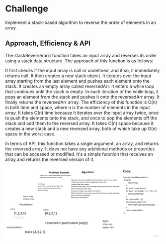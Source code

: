 

# Challenge

Implement a stack-based algorithm to reverse the order of elements in an array.


## Approach, Efficiency & API

The stackReverse(arr) function takes an input array and reverses its order using a stack data structure. The approach of this function is as follows:

It first checks if the input array is null or undefined, and if so, it immediately returns null.
It then creates a new stack object.
It iterates over the input array starting from the last element and pushes each element onto the stack.
It creates an empty array called reversedArr.
It enters a while loop that continues until the stack is empty. In each iteration of the while loop, it pops an element from the stack and pushes it onto the reversedArr array.
It finally returns the reversedArr array.
The efficiency of this function is O(n) in both time and space, where n is the number of elements in the input array. It takes O(n) time because it iterates over the input array twice, once to push the elements onto the stack, and once to pop the elements off the stack and add them to the reversed array. It takes O(n) space because it creates a new stack and a new reversed array, both of which take up O(n) space in the worst case.

In terms of API, this function takes a single argument, an array, and returns the reversed array. It does not have any additional methods or properties that can be accessed or modified. It's a simple function that receives an array and returns the reversed version of it.






![whiteboard](whiteboard38.jpeg)
